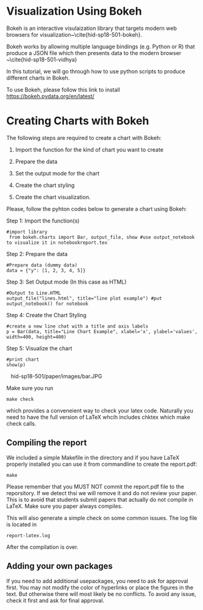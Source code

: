 
Visualization Using Bokeh
=============

Bokeh is an interactive visulaization library that
targets modern web browsers for visualization~\cite{hid-sp18-501-bokeh}.

Bokeh works by allowing multiple language bindings (e.g. Python or R)
that produce a JSON file which then presents data to the modern browser
~\cite{hid-sp18-501-vidhya}

In this tutorial, we will go through how to use python scripts to produce
different charts in Bokeh.

To use Bokeh, please follow this link to install https://bokeh.pydata.org/en/latest/

Creating Charts with Bokeh
============= 

The following steps are required to create a chart with Bokeh:

1. Import the function for the kind of chart you want to create


2. Prepare the data

3. Set the output mode for the chart

4. Create the chart styling

5. Create the chart visualization.

Please, follow the pyhton codes below to generate a chart using Bokeh:

Step 1: Import the function(s)

    #import library
     from bokeh.charts import Bar, output_file, show #use output_notebook to visualize it in notebookreport.tex

Step 2: Prepare the data

    #Prepare data (dummy data)
    data = {"y": [1, 2, 3, 4, 5]}
    
Step 3: Set Output mode (In this case as HTML)
 
    #Output to Line.HTML
    output_file("lines.html", title="line plot example") #put output_notebook() for notebook
    
Step 4: Create the Chart Styling

    #create a new line chat with a title and axis labels
    p = Bar(data, title="Line Chart Example", xlabel='x', ylabel='values', width=400, height=400)

Step 5: Visualize the chart
    
    #print chart
    show(p)
    hid-sp18-501/paper/images/bar.JPG
    
    
    

    
    
    
    

Make sure you run 

    make check
    
which provides a conveneient way to check your latex code. Naturally you 
need to have the full version of LaTeX whcih includes chktex which 
make check calls.

Compiling the report
--------------------

We included a simple Makefile in the directory and if you have LaTeX
properly installed you can use it from commandline to create the
report.pdf:

    make

Please remember that you MUST NOT commit the report.pdf file to the
reporsitory. If we detect thsi we will remove it and do not review
your paper. This is to avoid that students submit papers that actually
do not compile in LaTeX. Make sure you paper always compiles.

This will also generate a simple check on some common issues. The 
log file is located in 

    report-latex.log
    
After the compilation is over.

    
Adding your own packages
------------------------

If you need to add additional usepackages, you need to ask for
approval first. You may not modify the color of hyperlinks or place
the figures in the text. But otherwise there will most likely be no
conflicts. To avoid any issue, check it first and ask for final
approval.

